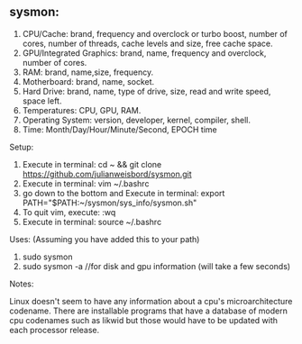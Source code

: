 sysmon:
---

1. CPU/Cache:
  brand, frequency and overclock or turbo boost, number of cores,
  number of threads, cache levels and size, free cache space.
2. GPU/Integrated Graphics:
  brand, name, frequency and overclock, number of cores.
3. RAM:
  brand, name,size, frequency.
4. Motherboard:
  brand, name, socket.
5. Hard Drive:
  brand, name, type of drive, size, read and write speed, space left.
6. Temperatures:
  CPU, GPU, RAM.
7. Operating System:
  version, developer, kernel, compiler, shell.
8. Time:
  Month/Day/Hour/Minute/Second, EPOCH time

Setup:
  1. Execute in terminal: cd ~ && git clone https://github.com/julianweisbord/sysmon.git
  2. Execute in terminal: vim ~/.bashrc
  3. go down to the bottom and Execute in terminal: export PATH="$PATH:~/sysmon/sys_info/sysmon.sh"
  4. To quit vim, execute: :wq
  5. Execute in terminal: source ~/.bashrc


Uses:
(Assuming you have added this to your path)
  1. sudo sysmon
  2. sudo sysmon -a //for disk and gpu information (will take a few seconds)

Notes:

Linux doesn't seem to have any information about a cpu's microarchitecture codename.
There are installable programs that have a database of modern cpu codenames such as likwid
 but those would have to be updated with each processor release.

